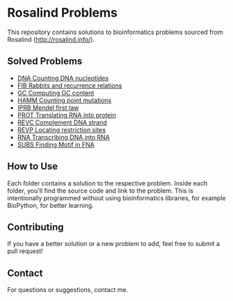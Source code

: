 # Rosalind Problems

This repository contains solutions to bioinformatics problems sourced from Rosalind (http://rosalind.info/).

## Solved Problems

- [DNA Counting DNA nucleotides](DNA_Counting_DNA_Nucleotides/)
- [FIB Rabbits and recurrence relations](FIB_Rabbits_and_Recurrence_Relations/)
- [GC Computing GC content](GC_Computing_GC_Content/)
- [HAMM Counting point mutations](HAMM_Counting_Point_Mutations/)
- [IPRB Mendel first law](IPRB_Mendel_First_Law/)
- [PROT Translating RNA into protein](PROT_Translating_RNA_Into_Protein/)
- [REVC Complement DNA strand](REVC_Complement_DNA_strand/)
- [REVP Locating restriction sites](REVP_Locating_restriction_sites/)
- [RNA Transcribing DNA into RNA](RNA_Transcribing_DNA_into_RNA/)
- [SUBS Finding Motif in FNA](SUBS_Finding_a_Motif_In_DNA/)

## How to Use

Each folder contains a solution to the respective problem. Inside each folder, you'll find the source code and link to the problem.
This is intentionally programmed without using bioinformatics libraries, for example BioPython, for better learning.

## Contributing

If you have a better solution or a new problem to add, feel free to submit a pull request!

## Contact

For questions or suggestions, contact me.
